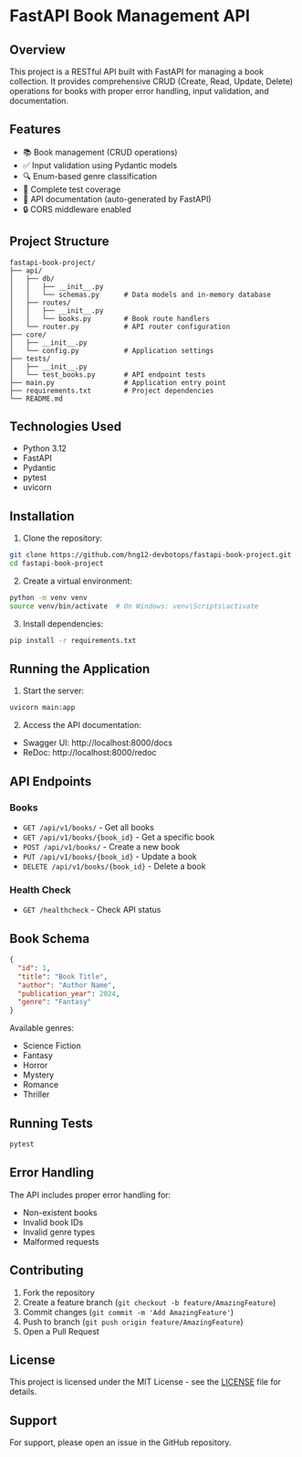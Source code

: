 # FastAPI Book Management API

## Overview

This project is a RESTful API built with FastAPI for managing a book collection. It provides comprehensive CRUD (Create, Read, Update, Delete) operations for books with proper error handling, input validation, and documentation.

## Features

- 📚 Book management (CRUD operations)
- ✅ Input validation using Pydantic models
- 🔍 Enum-based genre classification
- 🧪 Complete test coverage
- 📝 API documentation (auto-generated by FastAPI)
- 🔒 CORS middleware enabled

## Project Structure

```
fastapi-book-project/
├── api/
│   ├── db/
│   │   ├── __init__.py
│   │   └── schemas.py      # Data models and in-memory database
│   ├── routes/
│   │   ├── __init__.py
│   │   └── books.py        # Book route handlers
│   └── router.py           # API router configuration
├── core/
│   ├── __init__.py
│   └── config.py           # Application settings
├── tests/
│   ├── __init__.py
│   └── test_books.py       # API endpoint tests
├── main.py                 # Application entry point
├── requirements.txt        # Project dependencies
└── README.md
```

## Technologies Used

- Python 3.12
- FastAPI
- Pydantic
- pytest
- uvicorn

## Installation

1. Clone the repository:

```bash
git clone https://github.com/hng12-devbotops/fastapi-book-project.git
cd fastapi-book-project
```

2. Create a virtual environment:

```bash
python -m venv venv
source venv/bin/activate  # On Windows: venv\Scripts\activate
```

3. Install dependencies:

```bash
pip install -r requirements.txt
```


## Running the Application

1. Start the server:

```bash
uvicorn main:app
```

2. Access the API documentation:

- Swagger UI: http://localhost:8000/docs
- ReDoc: http://localhost:8000/redoc

## API Endpoints

### Books

- `GET /api/v1/books/` - Get all books
- `GET /api/v1/books/{book_id}` - Get a specific book
- `POST /api/v1/books/` - Create a new book
- `PUT /api/v1/books/{book_id}` - Update a book
- `DELETE /api/v1/books/{book_id}` - Delete a book

### Health Check

- `GET /healthcheck` - Check API status

## Book Schema

```json
{
  "id": 1,
  "title": "Book Title",
  "author": "Author Name",
  "publication_year": 2024,
  "genre": "Fantasy"
}
```

Available genres:

- Science Fiction
- Fantasy
- Horror
- Mystery
- Romance
- Thriller

## Running Tests

```bash
pytest
```

## Error Handling

The API includes proper error handling for:

- Non-existent books
- Invalid book IDs
- Invalid genre types
- Malformed requests

## Contributing

1. Fork the repository
2. Create a feature branch (`git checkout -b feature/AmazingFeature`)
3. Commit changes (`git commit -m 'Add AmazingFeature'`)
4. Push to branch (`git push origin feature/AmazingFeature`)
5. Open a Pull Request

## License

This project is licensed under the MIT License - see the [LICENSE](LICENSE) file for details.

## Support

For support, please open an issue in the GitHub repository.
